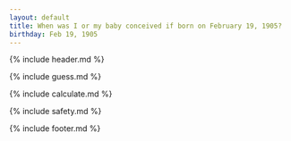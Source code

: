 ```yaml
---
layout: default
title: When was I or my baby conceived if born on February 19, 1905?
birthday: Feb 19, 1905
---
```


{% include header.md %}

{% include guess.md %}

{% include calculate.md %}

{% include safety.md %}

{% include footer.md %}



